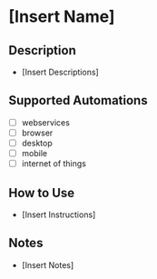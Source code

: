 # [Insert Name]

## Description
- [Insert Descriptions] 

## Supported Automations
- [ ] webservices
- [ ] browser
- [ ] desktop
- [ ] mobile
- [ ] internet of things

## How to Use
- [Insert Instructions]

## Notes
- [Insert Notes]
